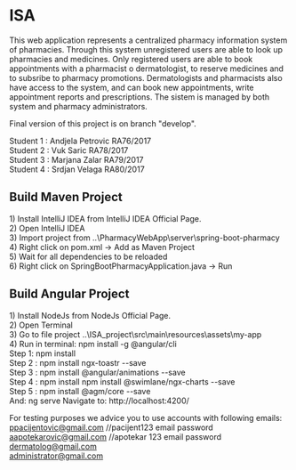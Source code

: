 # ISA

This web application represents a centralized pharmacy information system of pharmacies. Through this system unregistered users are able to look up pharmacies and medicines. Only registered users are able to book appointments with a pharmacist o dermatologist, to reserve medicines and to  subsribe to pharmacy promotions. Dermatologists and pharmacists also have access to the system, and can book new appointments, write appointment reports and prescriptions. The sistem is managed by both system and pharmacy administrators.

Final version of this project is on branch "develop".

Student 1 : Andjela Petrovic RA76/2017 <br> 
Student 2 : Vuk Saric RA78/2017 <br> 
Student 3 : Marjana Zalar RA79/2017 <br> 
Student 4 : Srdjan Velaga RA80/2017 <br> 

<h2> Build Maven Project  </h2>
1) Install IntelliJ IDEA from IntelliJ IDEA Official Page. <br> 
2) Open IntelliJ IDEA <br> 
3) Import project from ..\PharmacyWebApp\server\spring-boot-pharmacy <br> 
4) Right click on pom.xml -> Add as Maven Project <br> 
5) Wait for all dependencies to be reloaded <br> 
6) Right click on SpringBootPharmacyApplication.java -> Run <br> 

<h2> Build Angular Project  </h2>
1) Install NodeJs from NodeJs Official Page. <br>
2) Open Terminal <br>
3) Go to file project ..\ISA_project\src\main\resources\assets\my-app <br>
4) Run in terminal: npm install -g @angular/cli <br>
Step 1: npm install <br>
Step 2 : npm install ngx-toastr --save <br>
Step 3 : npm install @angular/animations --save <br>
Step 4 : npm install npm install @swimlane/ngx-charts --save <br>
Step 5 : npm install @agm/core --save <br>
And: ng serve
Navigate to: http://localhost:4200/

For testing purposes we advice you to use accounts with following emails: <br>
ppacijentovic@gmail.com //pacijent123 email password <br>
aapotekarovic@gmail.com //apotekar 123 email password <br>
dermatolog@gmail.com <br>
administrator@gmail.com <br>
